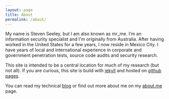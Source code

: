 ```yaml
---
layout: page
title: About
permalink: /about/
---
```


<p>My name is Steven Seeley, but I am also known as mr_me. I'm an information security specialist and I'm originally from Australia. After having worked in the United States for a few years, I now reside in Mexico City. I have years of local and international experience in corporate and government penetration tests, source code audits and security research.</p>
<p>This site is intended to be a central location for much of my research (but not all). If you are curious, this site is build with <a href="https://jekyllrb.com/" target="_blank">jekyll</a> and hosted on <a href="https://pages.github.com/" target="_blank">github pages</a>.
</p>

<p>You can read my technical <a href="/blog">blog</a> or find out more about me on my <a href="https://about.me/steven.seeley" target="_blank">about.me</a> page.
</p>
